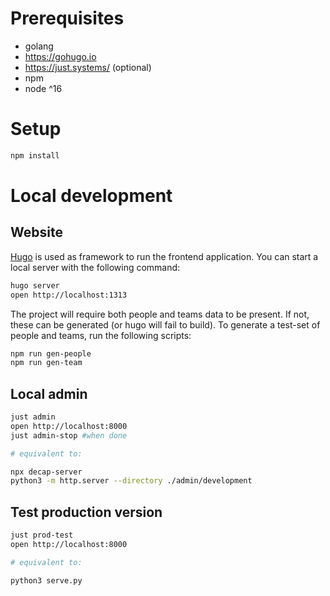 # Prerequisites

- golang
- https://gohugo.io
- https://just.systems/ (optional)
- npm
- node ^16

# Setup

```sh
npm install
```

# Local development

## Website

[Hugo](https://gohugo.io) is used as framework to run the frontend application. You can start a local server with the following command:

```sh
hugo server
open http://localhost:1313
```

The project will require both people and teams data to be present. If not, these can be generated (or hugo will fail to build). To generate a test-set of people and teams, run the following scripts:

```sh
npm run gen-people
npm run gen-team
```

## Local admin

```sh
just admin
open http://localhost:8000
just admin-stop #when done

# equivalent to:

npx decap-server
python3 -m http.server --directory ./admin/development
```

## Test production version

```sh
just prod-test
open http://localhost:8000

# equivalent to:

python3 serve.py
```
